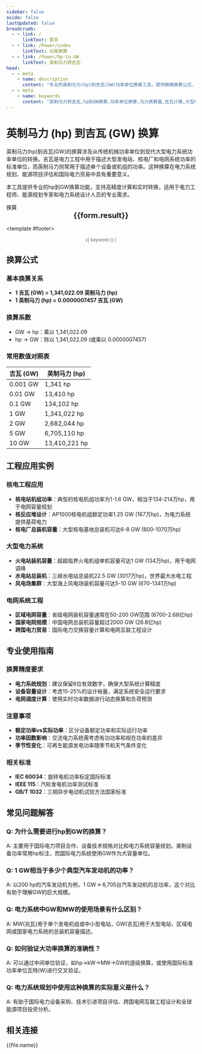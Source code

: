 ```yaml
---
sidebar: false
aside: false
lastUpdated: false
breadcrumb:
  - - link: /
      linkText: 首页
  - - link: /Power/index
      linkText: 功率换算
  - - link: /Power/hp-to-GW
      linkText: 英制马力转吉瓦
head:
  - - meta
    - name: description
      content: "专业的英制马力(hp)到吉瓦(GW)功率单位换算工具。提供精确换算公式、实时计算器、大型电力系统应用案例和技术指导，适用于电力工程、能源规划、核电站设计等超大规模功率系统的单位转换需求。"
  - - meta
    - name: keywords
      content: "英制马力转吉瓦,hp到GW换算,功率单位换算,马力换算器,吉瓦计算,大型电力系统,核电站功率,发电厂容量,电网功率计算,能源系统换算,超大功率单位,电力工程计算,发电机组功率,电站容量换算,能源规划工具"
---
```

# 英制马力 (hp) 到吉瓦 (GW) 换算

英制马力(hp)到吉瓦(GW)的换算涉及从传统机械功率单位到现代大型电力系统功率单位的转换。吉瓦是电力工程中用于描述大型发电站、核电厂和电网系统功率的标准单位，而英制马力则常用于描述单个设备或机组的功率。这种换算在电力系统规划、能源项目评估和国际电力贸易中具有重要意义。

本工具提供专业的hp到GW换算功能，支持高精度计算和实时转换，适用于电力工程师、能源规划专家和电力系统设计人员的专业需求。

<script setup>
import { onMounted,reactive,inject ,ref  } from 'vue'
import { NButton,NForm ,NFormItem,NInput,NInputNumber,NSelect,NCard,useMessage ,NGrid ,NGi } from 'naive-ui'
import { defineClientComponent } from 'vitepress'
import { Power } from '../files';

// SEO关键词数组
const seoKey = [
  '英制马力换算', 'hp转GW', '吉瓦计算', '电力功率换算', 
  '大型电力系统', '核电站功率', '发电厂容量', '电网功率计算',
  '能源系统换算', '电力工程计算', '发电机组功率', '电站容量换算'
];
const convert = inject('convert')
const options =  [
  { "label": "英制马力 (hp)","value": "hp" },
  { "label": "吉瓦 (GW)","value": "GW" }
];
const formRef = ref(null);
const rules = {
  number:{
    required: true,
    type: 'number',
    trigger: "blur",
    message: '请输入数字'
  },
  to:{
    required: true,
    trigger: "select",
    message: '请选择转换单位'
  },
  from:{
    required: true,
    trigger: "select",
    message: '请选择原始单位'
  }
}
const form = reactive({
  number:null,
  to:'',
  from:'',
  result:'',
  title:'英制马力转吉瓦',
})
const convertHandler = (e) => {
   e.preventDefault();
  formRef.value?.validate((errors)=>{
    if (!errors) {
      form.result = `${form.number}${form.from} = ${convert(form.number).from(form.from).to(form.to)}${form.to}`
    }
  })
}
</script>

<n-card title="英制马力(hp) ⇄ 吉瓦(GW) 换算器" size="large" :bordered="false" embedded>
<n-form size="large" :model="form" ref='formRef' :rules="rules">
  <n-form-item label="数值"  path="number">
    <n-input-number size="large" style="width:100%" :min="0" v-model:value="form.number"   placeholder="请输入要换算的数值" />
  </n-form-item>
  <n-form-item label="从" path="from">
    <n-select  size="large" :options="options" v-model:value="form.from" placeholder="请选择原始单位" />
  </n-form-item>
  <n-form-item label="到" path="to">
    <n-select  size="large" :options="options" v-model:value="form.to" placeholder="请选择换算单位" />
  </n-form-item>
  <n-form-item>
    <n-button type="info" style="width:100%" @click="convertHandler">换算</n-button>
  </n-form-item>
</n-form>
<n-card  embedded :bordered="false" hoverable>
  <div  style="text-align:center;font-size:20px;">
    <strong>{{form.result}}</strong>
  </div>
</n-card>

<template #footer>
  <div style="text-align: center; color: #666; font-size: 12px;">
    <span v-for="(keyword, index) in seoKey" :key="index">
      {{ keyword }}<span v-if="index < seoKey.length - 1"> | </span>
    </span>
  </div>
</template>
</n-card>

## 换算公式

### 基本换算关系
- **1 吉瓦 (GW) = 1,341,022.09 英制马力 (hp)**
- **1 英制马力 (hp) = 0.0000007457 吉瓦 (GW)**

### 换算系数
- GW → hp：乘以 1,341,022.09
- hp → GW：除以 1,341,022.09 (或乘以 0.0000007457)

### 常用数值对照表
| 吉瓦 (GW) | 英制马力 (hp) |
|-----------|---------------|
| 0.001 GW | 1,341 hp |
| 0.01 GW | 13,410 hp |
| 0.1 GW | 134,102 hp |
| 1 GW | 1,341,022 hp |
| 2 GW | 2,682,044 hp |
| 5 GW | 6,705,110 hp |
| 10 GW | 13,410,221 hp |

## 工程应用实例

### 核电工程应用
- **核电站机组功率**：典型的核电机组功率为1-1.6 GW，相当于134-214万hp，用于电网容量规划
- **核反应堆设计**：AP1000核电机组额定功率1.25 GW (167万hp)，为电力系统提供基荷电力
- **核电厂总装机容量**：大型核电基地总装机可达6-8 GW (800-1070万hp)

### 大型电力系统
- **火电站装机容量**：超超临界火电机组单机容量可达1 GW (134万hp)，用于电网调峰
- **水电站总装机**：三峡水电站总装机22.5 GW (3017万hp)，世界最大水电工程
- **风电场集群**：大型海上风电场装机容量可达5-10 GW (670-1341万hp)

### 电网系统工程
- **区域电网容量**：省级电网装机容量通常在50-200 GW范围 (6700-2.68亿hp)
- **国家电网规模**：中国电网总装机容量超过2000 GW (26.8亿hp)
- **跨国电力贸易**：国际电力交换容量计算和电网互联工程设计

## 专业使用指南

### 换算精度要求
- **电力系统规划**：建议保留6位有效数字，确保大型系统计算精度
- **设备容量设计**：考虑15-25%的设计裕量，满足系统安全运行要求
- **电网调度计算**：使用实时功率数据进行动态换算和负荷预测

### 注意事项
- **额定功率vs实际功率**：区分设备额定功率和实际运行功率
- **功率因数影响**：交流电力系统需考虑有功功率和视在功率的差异
- **季节性变化**：可再生能源发电功率随季节和天气条件变化

### 相关标准
- **IEC 60034**：旋转电机功率标定国际标准
- **IEEE 115**：汽轮发电机功率测试标准
- **GB/T 1032**：三相异步电动机试验方法国家标准

## 常见问题解答

### Q: 为什么需要进行hp到GW的换算？
A: 主要用于国际电力项目合作、设备技术规格对比和电力系统容量规划。美制设备功率常用hp标注，而国际电力系统使用GW作为大容量单位。

### Q: 1 GW相当于多少个典型汽车发动机的功率？
A: 以200 hp的汽车发动机为例，1 GW ≈ 6,705台汽车发动机的总功率，这个对比有助于理解GW的巨大规模。

### Q: 电力系统中GW和MW的使用场景有什么区别？
A: MW(兆瓦)用于单个发电机组或中小型电站，GW(吉瓦)用于大型电站、区域电网或国家电力系统的总装机容量描述。

### Q: 如何验证大功率换算的准确性？
A: 可以通过中间单位验证，如hp→kW→MW→GW的逐级换算，或使用国际标准功率单位瓦特(W)进行交叉验证。

### Q: 电力系统规划中使用这种换算的实际意义是什么？
A: 有助于国际电力设备采购、技术引进项目评估、跨国电网互联工程设计和全球能源项目投资分析。

## 相关连接
<n-grid x-gap="12" :cols="2">
  <n-gi v-for="(file,index) in Power" :key="index">
    <n-button
      text
      tag="a"
      :href="file.path"
      type="info"
    >
      {{file.name}}
    </n-button>
  </n-gi>
</n-grid>